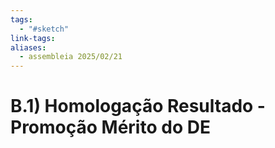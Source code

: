 ```yaml
---
tags:
  - "#sketch"
link-tags: 
aliases:
  - assembleia 2025/02/21
---
```


# B.1) Homologação Resultado - Promoção Mérito do DE


